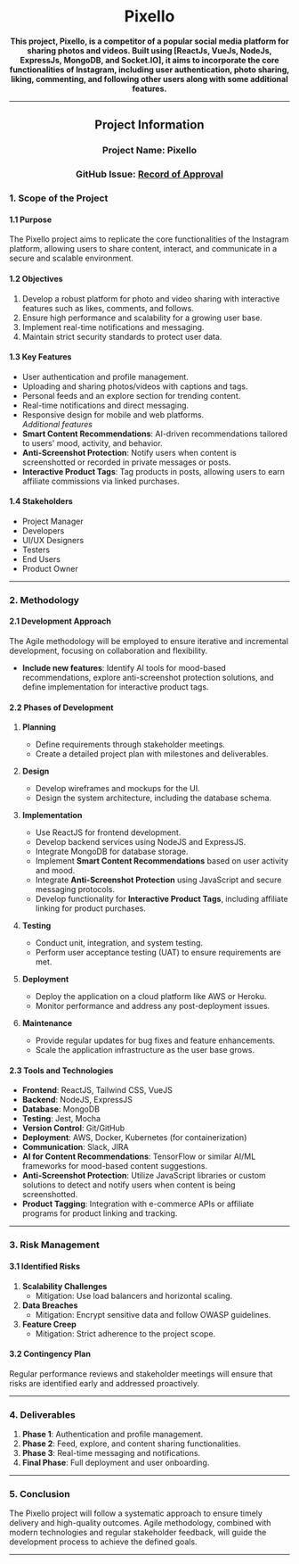 <div align="center" >

# Pixello

**This project, Pixello, is a competitor of a popular social media platform for sharing photos and videos. Built using [ReactJs, VueJs, NodeJs, ExpressJs, MongoDB, and Socket.IO], it aims to incorporate the core functionalities of Instagram, including user authentication, photo sharing, liking, commenting, and following other users along with some additional features.**

---

## Project Information

### Project Name: Pixello

### GitHub Issue: [Record of Approval](https://github.com/IIITLucknowSWEngg/Assignment/issues/2)
</div>


### **1. Scope of the Project**

#### **1.1 Purpose**
The Pixello project aims to replicate the core functionalities of the Instagram platform, allowing users to share content, interact, and communicate in a secure and scalable environment.

#### **1.2 Objectives**
1. Develop a robust platform for photo and video sharing with interactive features such as likes, comments, and follows.
2. Ensure high performance and scalability for a growing user base.
3. Implement real-time notifications and messaging.
4. Maintain strict security standards to protect user data.

#### **1.3 Key Features**
- User authentication and profile management.
- Uploading and sharing photos/videos with captions and tags.
- Personal feeds and an explore section for trending content.
- Real-time notifications and direct messaging.
- Responsive design for mobile and web platforms.<br/>
  *Additional features*
- **Smart Content Recommendations**: AI-driven recommendations tailored to users' mood, activity, and behavior.
- **Anti-Screenshot Protection**: Notify users when content is screenshotted or recorded in private messages or posts.
- **Interactive Product Tags**: Tag products in posts, allowing users to earn affiliate commissions via linked purchases.

#### **1.4 Stakeholders**
- Project Manager
- Developers
- UI/UX Designers
- Testers
- End Users
- Product Owner

---

### **2. Methodology**

#### **2.1 Development Approach**
The Agile methodology will be employed to ensure iterative and incremental development, focusing on collaboration and flexibility.    
- **Include new features**: Identify AI tools for mood-based recommendations, explore anti-screenshot protection solutions, and define implementation for interactive product tags.


#### **2.2 Phases of Development**
1. **Planning**
   - Define requirements through stakeholder meetings.
   - Create a detailed project plan with milestones and deliverables.

2. **Design**
   - Develop wireframes and mockups for the UI.
   - Design the system architecture, including the database schema.

3. **Implementation**
   - Use ReactJS for frontend development.
   - Develop backend services using NodeJS and ExpressJS.
   - Integrate MongoDB for database storage.
   - Implement **Smart Content Recommendations** based on user activity and mood.
   - Integrate **Anti-Screenshot Protection** using JavaScript and secure messaging protocols.
   - Develop functionality for **Interactive Product Tags**, including affiliate linking for product purchases.


4. **Testing**
   - Conduct unit, integration, and system testing.
   - Perform user acceptance testing (UAT) to ensure requirements are met.

5. **Deployment**
   - Deploy the application on a cloud platform like AWS or Heroku.
   - Monitor performance and address any post-deployment issues.

6. **Maintenance**
   - Provide regular updates for bug fixes and feature enhancements.
   - Scale the application infrastructure as the user base grows.

#### **2.3 Tools and Technologies**
- **Frontend**: ReactJS, Tailwind CSS, VueJS
- **Backend**: NodeJS, ExpressJS
- **Database**: MongoDB
- **Testing**: Jest, Mocha
- **Version Control**: Git/GitHub
- **Deployment**: AWS, Docker, Kubernetes (for containerization)
- **Communication**: Slack, JIRA
- **AI for Content Recommendations**: TensorFlow or similar AI/ML frameworks for mood-based content suggestions.
- **Anti-Screenshot Protection**: Utilize JavaScript libraries or custom solutions to detect and notify users when content is being screenshotted.
- **Product Tagging**: Integration with e-commerce APIs or affiliate programs for product linking and tracking.

---

### **3. Risk Management**

#### **3.1 Identified Risks**
1. **Scalability Challenges**
   - Mitigation: Use load balancers and horizontal scaling.
2. **Data Breaches**
   - Mitigation: Encrypt sensitive data and follow OWASP guidelines.
3. **Feature Creep**
   - Mitigation: Strict adherence to the project scope.

#### **3.2 Contingency Plan**
Regular performance reviews and stakeholder meetings will ensure that risks are identified early and addressed proactively.

---

### **4. Deliverables**

1. **Phase 1**: Authentication and profile management.
2. **Phase 2**: Feed, explore, and content sharing functionalities.
3. **Phase 3**: Real-time messaging and notifications.
4. **Final Phase**: Full deployment and user onboarding.

---

### **5. Conclusion**
The Pixello project will follow a systematic approach to ensure timely delivery and high-quality outcomes. Agile methodology, combined with modern technologies and regular stakeholder feedback, will guide the development process to achieve the defined goals.

--- 
